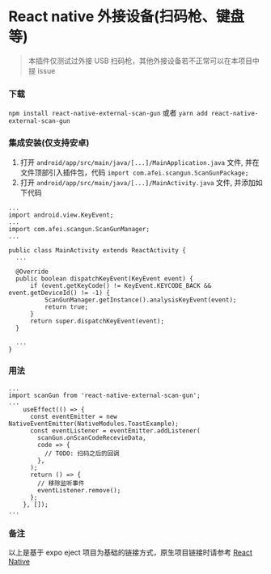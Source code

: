 # React native 外接设备(扫码枪、键盘等)

> 本插件仅测试过外接 USB 扫码枪，其他外接设备若不正常可以在本项目中提 issue

### 下载

`npm install react-native-external-scan-gun`
或者
`yarn add react-native-external-scan-gun`

### 集成安装(仅支持安卓)

  1. 打开 `android/app/src/main/java/[...]/MainApplication.java` 文件, 并在文件顶部引入插件包，代码 `import com.afei.scangun.ScanGunPackage;`
  2. 打开 `android/app/src/main/java/[...]/MainActivity.java`  文件, 并添加如下代码
  ```
  ...
  import android.view.KeyEvent;
  ...
  import com.afei.scangun.ScanGunManager;
  ...

  public class MainActivity extends ReactActivity {
    ...

    @Override
    public boolean dispatchKeyEvent(KeyEvent event) {
        if (event.getKeyCode() != KeyEvent.KEYCODE_BACK && event.getDeviceId() != -1) {
            ScanGunManager.getInstance().analysisKeyEvent(event);
            return true;
        }
        return super.dispatchKeyEvent(event);
    }

    ...
  }
  ```

### 用法

```
...
import scanGun from 'react-native-external-scan-gun';
...
    useEffect(() => {
      const eventEmitter = new NativeEventEmitter(NativeModules.ToastExample);
      const eventListener = eventEmitter.addListener(
        scanGun.onScanCodeRecevieData,
        code => {
          // TODO: 扫码之后的回调
        },
      );
      return () => {
        // 移除监听事件
        eventListener.remove();
      };
    }, []);
...
```

### 备注

以上是基于 expo eject 项目为基础的链接方式，原生项目链接时请参考 [React Native](https://reactnative.dev/blog/2019/07/03/version-60#native-modules-are-now-autolinked)